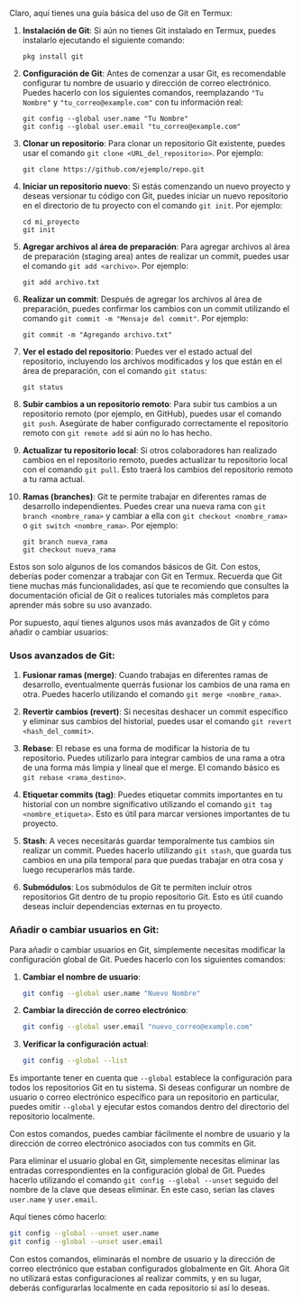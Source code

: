 Claro, aquí tienes una guía básica del uso de Git en Termux:

1. **Instalación de Git**: Si aún no tienes Git instalado en Termux, puedes instalarlo ejecutando el siguiente comando:
   ```
   pkg install git
   ```

2. **Configuración de Git**: Antes de comenzar a usar Git, es recomendable configurar tu nombre de usuario y dirección de correo electrónico. Puedes hacerlo con los siguientes comandos, reemplazando `"Tu Nombre"` y `"tu_correo@example.com"` con tu información real:
   ```
   git config --global user.name "Tu Nombre"
   git config --global user.email "tu_correo@example.com"
   ```

3. **Clonar un repositorio**: Para clonar un repositorio Git existente, puedes usar el comando `git clone <URL_del_repositorio>`. Por ejemplo:
   ```
   git clone https://github.com/ejemplo/repo.git
   ```

4. **Iniciar un repositorio nuevo**: Si estás comenzando un nuevo proyecto y deseas versionar tu código con Git, puedes iniciar un nuevo repositorio en el directorio de tu proyecto con el comando `git init`. Por ejemplo:
   ```
   cd mi_proyecto
   git init
   ```

5. **Agregar archivos al área de preparación**: Para agregar archivos al área de preparación (staging area) antes de realizar un commit, puedes usar el comando `git add <archivo>`. Por ejemplo:
   ```
   git add archivo.txt
   ```

6. **Realizar un commit**: Después de agregar los archivos al área de preparación, puedes confirmar los cambios con un commit utilizando el comando `git commit -m "Mensaje del commit"`. Por ejemplo:
   ```
   git commit -m "Agregando archivo.txt"
   ```

7. **Ver el estado del repositorio**: Puedes ver el estado actual del repositorio, incluyendo los archivos modificados y los que están en el área de preparación, con el comando `git status`:
   ```
   git status
   ```

8. **Subir cambios a un repositorio remoto**: Para subir tus cambios a un repositorio remoto (por ejemplo, en GitHub), puedes usar el comando `git push`. Asegúrate de haber configurado correctamente el repositorio remoto con `git remote add` si aún no lo has hecho.

9. **Actualizar tu repositorio local**: Si otros colaboradores han realizado cambios en el repositorio remoto, puedes actualizar tu repositorio local con el comando `git pull`. Esto traerá los cambios del repositorio remoto a tu rama actual.

10. **Ramas (branches)**: Git te permite trabajar en diferentes ramas de desarrollo independientes. Puedes crear una nueva rama con `git branch <nombre_rama>` y cambiar a ella con `git checkout <nombre_rama>` o `git switch <nombre_rama>`. Por ejemplo:
    ```
    git branch nueva_rama
    git checkout nueva_rama
    ```

Estos son solo algunos de los comandos básicos de Git. Con estos, deberías poder comenzar a trabajar con Git en Termux. Recuerda que Git tiene muchas más funcionalidades, así que te recomiendo que consultes la documentación oficial de Git o realices tutoriales más completos para aprender más sobre su uso avanzado.

Por supuesto, aquí tienes algunos usos más avanzados de Git y cómo añadir o cambiar usuarios:

### Usos avanzados de Git:

1. **Fusionar ramas (merge)**: Cuando trabajas en diferentes ramas de desarrollo, eventualmente querrás fusionar los cambios de una rama en otra. Puedes hacerlo utilizando el comando `git merge <nombre_rama>`.

2. **Revertir cambios (revert)**: Si necesitas deshacer un commit específico y eliminar sus cambios del historial, puedes usar el comando `git revert <hash_del_commit>`.

3. **Rebase**: El rebase es una forma de modificar la historia de tu repositorio. Puedes utilizarlo para integrar cambios de una rama a otra de una forma más limpia y lineal que el merge. El comando básico es `git rebase <rama_destino>`.

4. **Etiquetar commits (tag)**: Puedes etiquetar commits importantes en tu historial con un nombre significativo utilizando el comando `git tag <nombre_etiqueta>`. Esto es útil para marcar versiones importantes de tu proyecto.

5. **Stash**: A veces necesitarás guardar temporalmente tus cambios sin realizar un commit. Puedes hacerlo utilizando `git stash`, que guarda tus cambios en una pila temporal para que puedas trabajar en otra cosa y luego recuperarlos más tarde.

6. **Submódulos**: Los submódulos de Git te permiten incluir otros repositorios Git dentro de tu propio repositorio Git. Esto es útil cuando deseas incluir dependencias externas en tu proyecto.

### Añadir o cambiar usuarios en Git:

Para añadir o cambiar usuarios en Git, simplemente necesitas modificar la configuración global de Git. Puedes hacerlo con los siguientes comandos:

1. **Cambiar el nombre de usuario**:
   ```bash
   git config --global user.name "Nuevo Nombre"
   ```

2. **Cambiar la dirección de correo electrónico**:
   ```bash
   git config --global user.email "nuevo_correo@example.com"
   ```

3. **Verificar la configuración actual**:
   ```bash
   git config --global --list
   ```

Es importante tener en cuenta que `--global` establece la configuración para todos los repositorios Git en tu sistema. Si deseas configurar un nombre de usuario o correo electrónico específico para un repositorio en particular, puedes omitir `--global` y ejecutar estos comandos dentro del directorio del repositorio localmente.

Con estos comandos, puedes cambiar fácilmente el nombre de usuario y la dirección de correo electrónico asociados con tus commits en Git.

Para eliminar el usuario global en Git, simplemente necesitas eliminar las entradas correspondientes en la configuración global de Git. Puedes hacerlo utilizando el comando `git config --global --unset` seguido del nombre de la clave que deseas eliminar. En este caso, serían las claves `user.name` y `user.email`.

Aquí tienes cómo hacerlo:

```bash
git config --global --unset user.name
git config --global --unset user.email
```

Con estos comandos, eliminarás el nombre de usuario y la dirección de correo electrónico que estaban configurados globalmente en Git. Ahora Git no utilizará estas configuraciones al realizar commits, y en su lugar, deberás configurarlas localmente en cada repositorio si así lo deseas.
